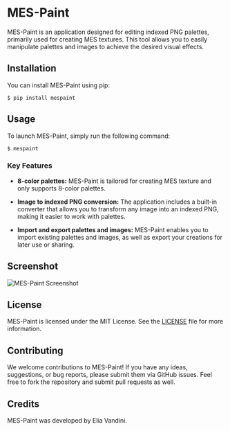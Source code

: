 # MES-Paint

MES-Paint is an application designed for editing indexed PNG palettes, primarily used for creating MES textures. This tool allows you to easily manipulate palettes and images to achieve the desired visual effects.

## Installation

You can install MES-Paint using pip:

```shell
$ pip install mespaint
```

## Usage

To launch MES-Paint, simply run the following command:

```shell
$ mespaint
```

### Key Features

- **8-color palettes:** MES-Paint is tailored for creating MES texture and only supports 8-color palettes.

- **Image to indexed PNG conversion:** The application includes a built-in converter that allows you to transform any image into an indexed PNG, making it easier to work with palettes.

- **Import and export palettes and images:** MES-Paint enables you to import existing palettes and images, as well as export your creations for later use or sharing.

## Screenshot

![MES-Paint Screenshot](./screenshot1.png)

## License

MES-Paint is licensed under the MIT License. See the [LICENSE](LICENSE) file for more information.

## Contributing

We welcome contributions to MES-Paint! If you have any ideas, suggestions, or bug reports, please submit them via GitHub issues. Feel free to fork the repository and submit pull requests as well.

## Credits

MES-Paint was developed by Elia Vandini.
